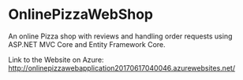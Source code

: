 # OnlinePizzaWebShop
An online Pizza shop with reviews and handling order requests using ASP.NET MVC Core and Entity Framework Core. 

Link to the Website on Azure: http://onlinepizzawebapplication20170617040046.azurewebsites.net/ 
